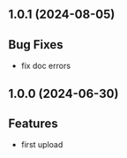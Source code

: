 ## 1.0.1 (2024-08-05)

## Bug Fixes

- fix doc errors

## 1.0.0 (2024-06-30)

## Features

- first upload
